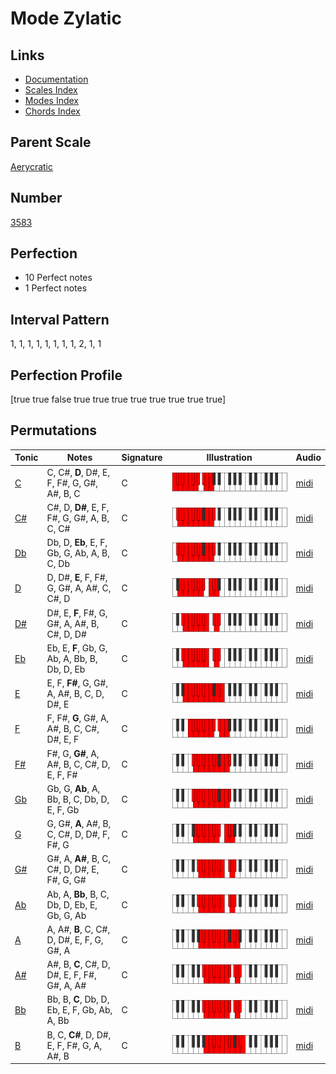# Mode Zylatic

## Links

- [Documentation](index.md)
- [Scales Index](Scales.md)
- [Modes Index](Modes.md)
- [Chords Index](Chords.md)

## Parent Scale

[Aerycratic](ScaleAerycratic.md)

## Number

[3583](https://ianring.com/musictheory/scales/3583)

## Perfection

- 10 Perfect notes
- 1 Perfect notes

## Interval Pattern

1, 1, 1, 1, 1, 1, 1, 1, 2, 1, 1

## Perfection Profile

[true true false true true true true true true true true]

## Permutations

| Tonic | Notes | Signature | Illustration | Audio |
|-------|-------|-----------|--------------|-------|
| [C](ModeCNaturalZylatic.md) | C, C#, **D**, D#, E, F, F#, G, G#, A#, B, C | C | ![CNaturalZylatic](ModeCNaturalZylatic.png) | [midi](https://github.com/edipermadi/music/blob/main/docs/ModeCNaturalZylatic.mid?raw=true) |
| [C#](ModeCSharpZylatic.md) | C#, D, **D#**, E, F, F#, G, G#, A, B, C, C# | C | ![CSharpZylatic](ModeCSharpZylatic.png) | [midi](https://github.com/edipermadi/music/blob/main/docs/ModeCSharpZylatic.mid?raw=true) |
| [Db](ModeDFlatZylatic.md) | Db, D, **Eb**, E, F, Gb, G, Ab, A, B, C, Db | C | ![DFlatZylatic](ModeDFlatZylatic.png) | [midi](https://github.com/edipermadi/music/blob/main/docs/ModeDFlatZylatic.mid?raw=true) |
| [D](ModeDNaturalZylatic.md) | D, D#, **E**, F, F#, G, G#, A, A#, C, C#, D | C | ![DNaturalZylatic](ModeDNaturalZylatic.png) | [midi](https://github.com/edipermadi/music/blob/main/docs/ModeDNaturalZylatic.mid?raw=true) |
| [D#](ModeDSharpZylatic.md) | D#, E, **F**, F#, G, G#, A, A#, B, C#, D, D# | C | ![DSharpZylatic](ModeDSharpZylatic.png) | [midi](https://github.com/edipermadi/music/blob/main/docs/ModeDSharpZylatic.mid?raw=true) |
| [Eb](ModeEFlatZylatic.md) | Eb, E, **F**, Gb, G, Ab, A, Bb, B, Db, D, Eb | C | ![EFlatZylatic](ModeEFlatZylatic.png) | [midi](https://github.com/edipermadi/music/blob/main/docs/ModeEFlatZylatic.mid?raw=true) |
| [E](ModeENaturalZylatic.md) | E, F, **F#**, G, G#, A, A#, B, C, D, D#, E | C | ![ENaturalZylatic](ModeENaturalZylatic.png) | [midi](https://github.com/edipermadi/music/blob/main/docs/ModeENaturalZylatic.mid?raw=true) |
| [F](ModeFNaturalZylatic.md) | F, F#, **G**, G#, A, A#, B, C, C#, D#, E, F | C | ![FNaturalZylatic](ModeFNaturalZylatic.png) | [midi](https://github.com/edipermadi/music/blob/main/docs/ModeFNaturalZylatic.mid?raw=true) |
| [F#](ModeFSharpZylatic.md) | F#, G, **G#**, A, A#, B, C, C#, D, E, F, F# | C | ![FSharpZylatic](ModeFSharpZylatic.png) | [midi](https://github.com/edipermadi/music/blob/main/docs/ModeFSharpZylatic.mid?raw=true) |
| [Gb](ModeGFlatZylatic.md) | Gb, G, **Ab**, A, Bb, B, C, Db, D, E, F, Gb | C | ![GFlatZylatic](ModeGFlatZylatic.png) | [midi](https://github.com/edipermadi/music/blob/main/docs/ModeGFlatZylatic.mid?raw=true) |
| [G](ModeGNaturalZylatic.md) | G, G#, **A**, A#, B, C, C#, D, D#, F, F#, G | C | ![GNaturalZylatic](ModeGNaturalZylatic.png) | [midi](https://github.com/edipermadi/music/blob/main/docs/ModeGNaturalZylatic.mid?raw=true) |
| [G#](ModeGSharpZylatic.md) | G#, A, **A#**, B, C, C#, D, D#, E, F#, G, G# | C | ![GSharpZylatic](ModeGSharpZylatic.png) | [midi](https://github.com/edipermadi/music/blob/main/docs/ModeGSharpZylatic.mid?raw=true) |
| [Ab](ModeAFlatZylatic.md) | Ab, A, **Bb**, B, C, Db, D, Eb, E, Gb, G, Ab | C | ![AFlatZylatic](ModeAFlatZylatic.png) | [midi](https://github.com/edipermadi/music/blob/main/docs/ModeAFlatZylatic.mid?raw=true) |
| [A](ModeANaturalZylatic.md) | A, A#, **B**, C, C#, D, D#, E, F, G, G#, A | C | ![ANaturalZylatic](ModeANaturalZylatic.png) | [midi](https://github.com/edipermadi/music/blob/main/docs/ModeANaturalZylatic.mid?raw=true) |
| [A#](ModeASharpZylatic.md) | A#, B, **C**, C#, D, D#, E, F, F#, G#, A, A# | C | ![ASharpZylatic](ModeASharpZylatic.png) | [midi](https://github.com/edipermadi/music/blob/main/docs/ModeASharpZylatic.mid?raw=true) |
| [Bb](ModeBFlatZylatic.md) | Bb, B, **C**, Db, D, Eb, E, F, Gb, Ab, A, Bb | C | ![BFlatZylatic](ModeBFlatZylatic.png) | [midi](https://github.com/edipermadi/music/blob/main/docs/ModeBFlatZylatic.mid?raw=true) |
| [B](ModeBNaturalZylatic.md) | B, C, **C#**, D, D#, E, F, F#, G, A, A#, B | C | ![BNaturalZylatic](ModeBNaturalZylatic.png) | [midi](https://github.com/edipermadi/music/blob/main/docs/ModeBNaturalZylatic.mid?raw=true) |
